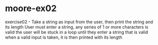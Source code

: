 # moore-ex02
exercise02 - Take a string as input from the user, then print the string and its length
User must enter a string, any series of 1 or more characters is valid
the user will be stuck in a loop until they enter a string that is valid
when a valid input is taken, it is then printed with its length
